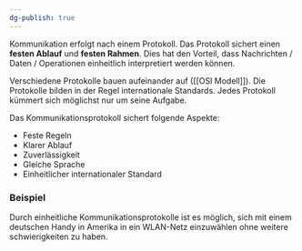 ```yaml
---
dg-publish: true
---
```

Kommunikation erfolgt nach einem Protokoll.
Das Protokoll sichert einen **festen Ablauf** und **festen Rahmen**.
Dies hat den Vorteil, dass Nachrichten / Daten / Operationen einheitlich interpretiert werden können.

Verschiedene Protokolle bauen aufeinander auf ([[OSI Modell]]).
Die Protokolle bilden in der Regel internationale Standards.
Jedes Protokoll kümmert sich möglichst nur um seine Aufgabe.

Das Kommunikationsprotokoll sichert folgende Aspekte:
- Feste Regeln
- Klarer Ablauf
- Zuverlässigkeit
- Gleiche Sprache
- Einheitlicher internationaler Standard

### Beispiel
Durch einheitliche Kommunikationsprotokolle ist es möglich, sich mit einem deutschen Handy in Amerika in ein WLAN-Netz einzuwählen ohne weitere schwierigkeiten zu haben.





